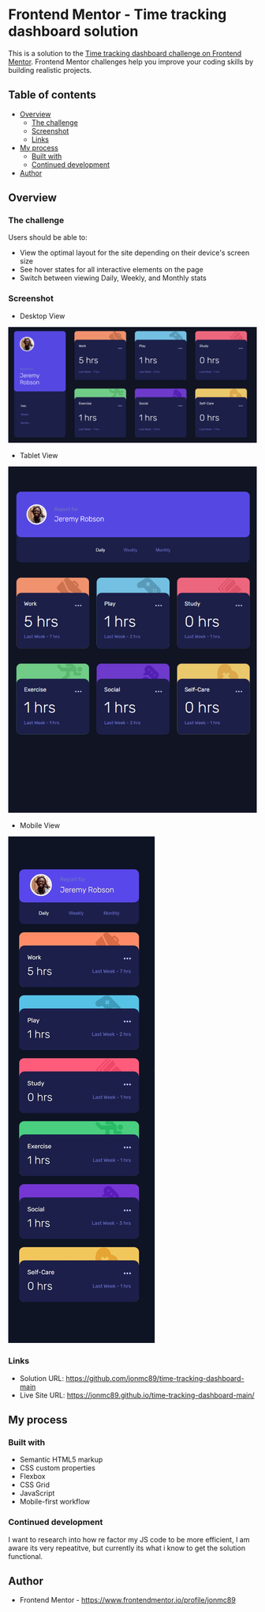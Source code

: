 # Frontend Mentor - Time tracking dashboard solution

This is a solution to the [Time tracking dashboard challenge on Frontend Mentor](https://www.frontendmentor.io/challenges/time-tracking-dashboard-UIQ7167Jw). Frontend Mentor challenges help you improve your coding skills by building realistic projects.

## Table of contents

- [Overview](#overview)
  - [The challenge](#the-challenge)
  - [Screenshot](#screenshot)
  - [Links](#links)
- [My process](#my-process)
  - [Built with](#built-with)
  - [Continued development](#continued-development)
- [Author](#author)

## Overview

### The challenge

Users should be able to:

- View the optimal layout for the site depending on their device's screen size
- See hover states for all interactive elements on the page
- Switch between viewing Daily, Weekly, and Monthly stats

### Screenshot

- Desktop View

![](./images/Dekstop%20View.png)

- Tablet View

![](./images/Tablet%20View.png)

- Mobile View

![](./images/Mobile%20View.png)

### Links

- Solution URL: https://github.com/jonmc89/time-tracking-dashboard-main
- Live Site URL: https://jonmc89.github.io/time-tracking-dashboard-main/

## My process

### Built with

- Semantic HTML5 markup
- CSS custom properties
- Flexbox
- CSS Grid
- JavaScript
- Mobile-first workflow

### Continued development

I want to research into how re factor my JS code to be more efficient, I am aware its very repeatitve, but currently its what i know to get the solution functional.

## Author

- Frontend Mentor - https://www.frontendmentor.io/profile/jonmc89
